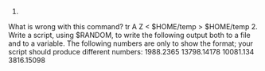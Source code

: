 1.
What is wrong with this command?
tr A Z < $HOME/temp > $HOME/temp
2.
Write a script, using $RANDOM, to write the following output both to a file and to a
variable. The following numbers are only to show the format; your script should
produce different numbers:
1988.2365
13798.14178
10081.134
3816.15098
